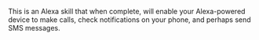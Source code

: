 This is an Alexa skill that when complete, will enable your Alexa-powered device to make calls, check 
notifications on your phone, and perhaps send SMS messages.
